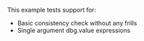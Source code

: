 This example tests support for:

* Basic consistency check without any frills
* Single argument dbg.value expressions
